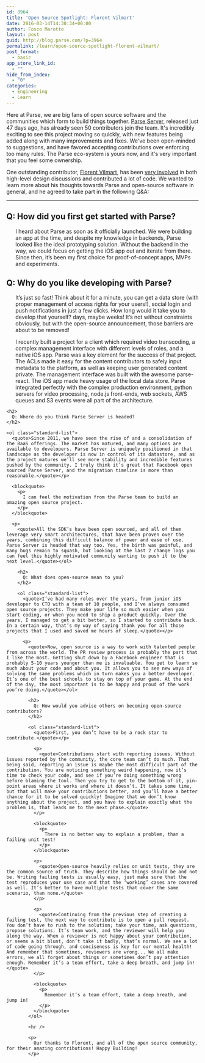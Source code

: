 ```yaml
---
id: 3964
title: 'Open Source Spotlight: Florent Vilmart'
date: 2016-03-14T14:30:34+00:00
author: Fosco Marotto
layout: post
guid: http://blog.parse.com/?p=3964
permalink: /learn/open-source-spotlight-florent-vilmart/
post_format:
  - basic
app_store_link_id:
  - ""
hide_from_index:
  - "0"
categories:
  - Engineering
  - Learn
---
```

Here at Parse, we are big fans of open source software and the communities which form to build things together. [Parse Server](https://github.com/parseplatform/parse-server), released just 47 days ago, has already seen 50 contributors join the team. It's incredibly exciting to see this project moving so quickly, with new features being added along with many improvements and fixes. We've been open-minded to suggestions, and have favored accepting contributions over enforcing too many rules. The Parse eco-system is yours now, and it's very important that you feel some ownership.

One outstanding contributor, [Florent Vilmart](https://twitter.com/flovilmart), has been [very involved](https://github.com/ParsePlatform/parse-server/issues?utf8=%E2%9C%93&q=mentions%3Aflovilmart) in both high-level design discussions and contributed a lot of code. We wanted to learn more about his thoughts towards Parse and open-source software in general, and he agreed to take part in the following Q&A:

* * *

## Q: How did you first get started with Parse?

<ol class="standard-list">
  <quote>I heard about Parse as soon as it officially launched. We were building an app at the time, and despite my knowledge in backends, Parse looked like the ideal prototyping solution. Without the backend in the way, we could focus on getting the iOS app out and iterate from there. Since then, it’s been my first choice for proof-of-concept apps, MVPs and experiments.</quote>
</ol>

## Q: Why do you like developing with Parse?

<ol class="standard-list">
  <quote>It’s just so fast! Think about it for a minute, you can get a data store (with proper management of access rights for your users!), social login and push notifications in just a few clicks. How long would it take you to develop that yourself? days, maybe weeks! It’s not without constraints obviously, but with the open-source announcement, those barriers are about to be removed!</quote></p> 
  
  <p>
    <quote>I recently built a project for a client which required video transcoding, a complex management interface with different levels of roles, and a native iOS app. Parse was a key element for the success of that project. The ACLs made it easy for the content contributors to safely input metadata to the platform, as well as keeping user generated content private. The management interface was built with the awesome parse-react. The iOS app made heavy usage of the local data store. Parse integrated perfectly with the complex production environment, python servers for video processing, node.js front-ends, web sockets, AWS queues and S3 events were all part of the architecture.</quote></ol> 
    
    <h2>
      Q: Where do you think Parse Server is headed?
    </h2>
    
    <ol class="standard-list">
      <quote>Since 2011, we have seen the rise of and a consolidation of the BaaS offerings. The market has matured, and many options are available to developers. Parse Server is uniquely positioned in that landscape as the developer is now in control of its datastore, and as the project matures we’ll see more stability and incredible features pushed by the community. I truly think it’s great that Facebook open sourced Parse Server, and the migration timeline is more than reasonable.</quote></p> 
      
      <blockquote>
        <p>
          I can feel the motivation from the Parse team to build an amazing open source project.
        </p>
      </blockquote>
      
      <p>
        <quote>All the SDK’s have been open sourced, and all of them leverage very smart architectures, that have been proven over the years, combining this difficult balance of power and ease of use. Parse Server is headed that way too. Yes, the birth was painful, and many bugs remain to squash, but looking at the last 2 change logs you can feel this highly motivated community wanting to push it to the next level.</quote></ol> 
        
        <h2>
          Q: What does open-source mean to you?
        </h2>
        
        <ol class="standard-list">
          <quote>I’ve had many roles over the years, from junior iOS developer to CTO with a team of 10 people, and I’ve always consumed open source projects. They make your life so much easier when you start coding, or when you need to ship a product quickly. Over the years, I managed to get a bit better, so I started to contribute back. In a certain way, that’s my way of saying thank you for all those projects that I used and saved me hours of sleep.</quote></p> 
          
          <p>
            <quote>Now, open source is a way to work with talented people from across the world. The PR review process is probably the part that I like the most. Getting shut down by a Facebook engineer that is probably 5-10 years younger than me is invaluable. You get to learn so much about your code and about you. It allows you to see new ways of solving the same problems which in turn makes you a better developer. It’s one of the best schools to stay on top of your game. At the end of the day, the most important is to be happy and proud of the work you’re doing.</quote></ol> 
            
            <h2>
              Q: How would you advise others on becoming open-source contributors?
            </h2>
            
            <ol class="standard-list">
              <quote>First, you don’t have to be a rock star to contribute.</quote></p> 
              
              <p>
                <quote>Contributions start with reporting issues. Without issues reported by the community, the core team can’t do much. That being said, reporting an issue is maybe the most difficult part of the contribution. You are noticing something weird happening, now it’s time to check your code, and see if you’re doing something wrong before blaming the tool. Then you try to get to the bottom of it, pin-point areas where it works and where it doesn’t. It takes some time, but that will make your contributions better, and you’ll have a better chance for it to be solved quickly! Imagine that we don’t know anything about the project, and you have to explain exactly what the problem is, that leads me to the next phase.</quote>
              </p>
              
              <blockquote>
                <p>
                  There is no better way to explain a problem, than a failing unit test!
                </p>
              </blockquote>
              
              <p>
                <quote>Open-source heavily relies on unit tests, they are the common source of truth. They describe how things should be and not be. Writing failing tests is usually easy, just make sure that the test reproduces your use case and that the ‘working’ cases are covered as well. It’s better to have multiple tests that cover the same scenario, than none.</quote>
              </p>
              
              <p>
                <quote>Continuing from the previous step of creating a failing test, the next way to contribute is to open a pull request. You don’t have to rush to the solution; take your time, ask questions, propose solutions. It’s team work, and the reviewer will help you along the way. When a reviewer is not happy about your contribution, or seems a bit blunt, don’t take it badly, that’s normal. We see a lot of code going through, and conciseness is key for our mental health! And remember that sometimes, reviewers are wrong... We all make errors, we all forget about things or sometimes don’t pay attention enough. Remember it’s a team effort, take a deep breath, and jump in!</quote>
              </p>
              
              <blockquote>
                <p>
                  Remember it’s a team effort, take a deep breath, and jump in!
                </p>
              </blockquote>
            </ol>
            
            <hr />
            
            <p>
              Our thanks to Florent, and all of the open source community, for their amazing contributions! Happy Building!
            </p>